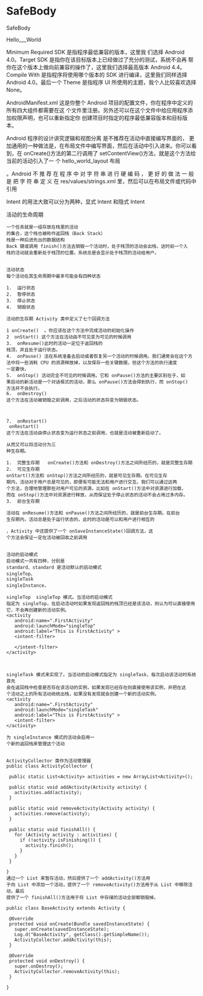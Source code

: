 # SafeBody
SafeBody

Hello___World

Minimum  Required  SDK 是指程序最低兼容的版本，这里我
们选择 Android 4.0。Target SDK 是指你在该目标版本上已经做过了充分的测试，系统不会再
帮你在这个版本上做向前兼容的操作了，这里我们选择最高版本 Android 4.4。Compile With
是指程序将使用哪个版本的 SDK 进行编译，这里我们同样选择 Android 4.0。最后一个 Theme
是指程序 UI 所使用的主题，我个人比较喜欢选择 None。

 AndroidManifest.xml 
这是你整个 Android 项目的配置文件，你在程序中定义的所有四大组件都需要在这
个文件里注册。另外还可以在这个文件中给应用程序添加权限声明，也可以重新指定你
创建项目时指定的程序最低兼容版本和目标版本。


 Android 程序的设计讲究逻辑和视图分离
 是不推荐在活动中直接编写界面的，
更加通用的一种做法是，在布局文件中编写界面，然后在活动中引入进来。你可以看到，在
onCreate()方法的第二行调用了 setContentView()方法，就是这个方法给当前的活动引入了一
个 hello_world_layout 布局


。Android
不 推 荐 在 程 序 中 对 字 符 串 进 行 硬 编 码 ， 更 好 的 做 法 一 般 是 把 字 符 串 定 义 在
res/values/strings.xml 里，然后可以在布局文件或代码中引用

Intent 的用法大致可以分为两种，显式 Intent 和隐式 Intent


 
 活动的生命周期

 ~~~ Android 是使用任务（Task）来管理活动
 一个任务就是一组存放在栈里的活动
的集合，这个栈也被称作返回栈（Back Stack）
栈是一种后进先出的数据结构
 Back 键或调用 finish()方法去销毁一个活动时，处于栈顶的活动会出栈，这时前一个入
栈的活动就会重新处于栈顶的位置。系统总是会显示处于栈顶的活动给用户。


 活动状态 
每个活动在其生命周期中最多可能会有四种状态

1.  运行状态 
2.  暂停状态 
3.  停止状态
4.  销毁状态 

活动的生存期 Activity 类中定义了七个回调方法

1 onCreate()  。你应该在这个方法中完成活动的初始化操作
2  onStart() 这个方法在活动由不可见变为可见的时候调用
3.  onResume()此时的活动一定位于返回栈的
栈顶，并且处于运行状态。
4.  onPause() 法在系统准备去启动或者恢复另一个活动的时候调用。我们通常会在这个方
法中将一些消耗 CPU 的资源释放掉，以及保存一些关键数据，但这个方法的执行速度
一定要快，
5.  onStop() 活动完全不可见的时候调用。它和 onPause()方法的主要区别在于，如
果启动的新活动是一个对话框式的活动，那么 onPause()方法会得到执行，而 onStop()
方法并不会执行。 
6.  onDestroy() 
这个方法在活动被销毁之前调用，之后活动的状态将变为销毁状态。



7.  onRestart() 
  onRestart() 
这个方法在活动由停止状态变为运行状态之前调用，也就是活动被重新启动了。 

从而又可以将活动分为三
种生存期。 

1.  完整生存期   onCreate()方法和 onDestroy()方法之间所经历的，就是完整生存期
2.  可见生存期 
onStart()方法和 onStop()方法之间所经历的，就是可见生存期。在可见生存
期内，活动对于用户总是可见的，即便有可能无法和用户进行交互。我们可以通过这两
个方法，合理地管理那些对用户可见的资源。比如在 onStart()方法中对资源进行加载，
而在 onStop()方法中对资源进行释放，从而保证处于停止状态的活动不会占用过多内存。
3.  前台生存期 

活动在 onResume()方法和 onPause()方法之间所经历的，就是前台生存期。在前台
生存期内，活动总是处于运行状态的，此时的活动是可以和用户进行相互的

，Activity 中还提供了一个 onSaveInstanceState()回调方法，这
个方法会保证一定在活动被回收之前调用


活动的启动模式 
启动模式一共有四种，分别是 
standard、standard 是活动默认的启动模式
singleTop、
singleTask 
singleInstance，

singleTop  singleTop 模式。当活动的启动模式
指定为 singleTop，在启动活动时如果发现返回栈的栈顶已经是该活动，则认为可以直接使用
它，不会再创建新的活动实例。
<activity 
    android:name=".FirstActivity" 
    android:launchMode="singleTop" 
    android:label="This is FirstActivity" > 
    <intent-filter> 
    
    </intent-filter> 
</activity> 



singleTask 模式来实现了。当活动的启动模式指定为 singleTask，每次启动该活动时系统首先
会在返回栈中检查是否存在该活动的实例，如果发现已经存在则直接使用该实例，并把在这
个活动之上的所有活动统统出栈，如果没有发现就会创建一个新的活动实例。
<activity 
    android:name=".FirstActivity" 
    android:launchMode="singleTask" 
    android:label="This is FirstActivity" > 
    <intent-filter> 
 </activity> 

为 singleInstance 模式的活动会启用一
个新的返回栈来管理这个活动


 ActivityCollector 类作为活动管理器
 public class ActivityCollector { 
   
  public static List<Activity> activities = new ArrayList<Activity>(); 
 
  public static void addActivity(Activity activity) { 
    activities.add(activity); 
  } 
 
  public static void removeActivity(Activity activity) { 
    activities.remove(activity); 
  } 
 
  public static void finishAll() { 
    for (Activity activity : activities) { 
      if (!activity.isFinishing()) { 
        activity.finish(); 
      } 
    } 
  } 
 
} 
通过一个 List 来暂存活动，然后提供了一个 addActivity()方法用
于向 List 中添加一个活动，提供了一个 removeActivity()方法用于从 List 中移除活动，最后
提供了一个 finishAll()方法用于将 List 中存储的活动全部都销毁掉。

public class BaseActivity extends Activity { 
 
  @Override 
  protected void onCreate(Bundle savedInstanceState) { 
    super.onCreate(savedInstanceState); 
    Log.d("BaseActivity", getClass().getSimpleName()); 
    ActivityCollector.addActivity(this); 
  } 
   
  @Override 
  protected void onDestroy() { 
    super.onDestroy(); 
    ActivityCollector.removeActivity(this); 
  } 
   
}
































  










